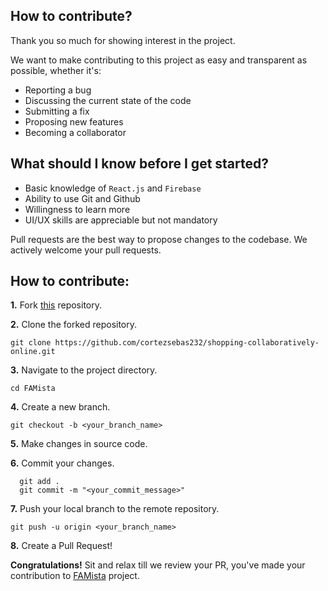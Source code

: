 ## How to contribute?

Thank you so much for showing interest in the project.

We want to make contributing to this project as easy and transparent as possible, whether it's:

- Reporting a bug
- Discussing the current state of the code
- Submitting a fix
- Proposing new features
- Becoming a collaborator

## What should I know before I get started?

- Basic knowledge of `React.js` and `Firebase`
- Ability to use Git and Github
- Willingness to learn more
- UI/UX skills are appreciable but not mandatory


Pull requests are the best way to propose changes to the codebase. We actively welcome your pull requests.

## How to contribute:

**1.** Fork [this](https://github.com/cortezsebas232/shopping-collaboratively-online.git) repository.

**2.** Clone the forked repository.

```terminal
git clone https://github.com/cortezsebas232/shopping-collaboratively-online.git 
```

**3.** Navigate to the project directory.

```terminal
cd FAMista
```

**4.** Create a new branch.

```terminal
git checkout -b <your_branch_name>
```

**5.** Make changes in source code.

**6.** Commit your changes.

```terminal
  git add .
  git commit -m "<your_commit_message>"
```

**7.** Push your local branch to the remote repository.

```terminal
git push -u origin <your_branch_name>
```

**8.** Create a Pull Request!

**Congratulations!** Sit and relax till we review your PR, you've made your contribution to [FAMista](https://github.com/cortezsebas232/shopping-collaboratively-online.git) project.
